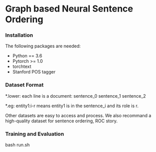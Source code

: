Graph based Neural Sentence Ordering
=====================================================================

### Installation

The following packages are needed:

- Python == 3.6
- Pytorch >= 1.0
- torchtext
- Stanford POS tagger


### Dataset Format
*.lower: each line is a document: sentence_0 <eos> sentence_1 <eos> sentence_2

*.eg:
entity1:i-r means entity1 is in the sentence_i and its role is r.

Other datasets are easy to access and process.
We also recommand a high-quality dataset for sentence ordering, ROC story.

### Training and Evaluation
bash run.sh


